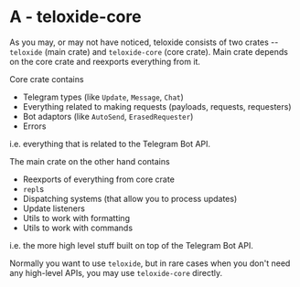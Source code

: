 # A - teloxide-core

As you may, or may not have noticed, teloxide consists of two crates -- `teloxide` (main crate) and `teloxide-core` (core crate).
Main crate depends on the core crate and reexports everything from it.

Core crate contains
- Telegram types (like `Update`, `Message`, `Chat`)
- Everything related to making requests (payloads, requests, requesters)
- Bot adaptors (like `AutoSend`, `ErasedRequester`)
- Errors

i.e. everything that is related to the Telegram Bot API.

The main crate on the other hand contains
- Reexports of everything from core crate
- `repl`s
- Dispatching systems (that allow you to process updates) 
- Update listeners
- Utils to work with formatting
- Utils to work with commands

i.e. the more high level stuff built on top of the Telegram Bot API.

Normally you want to use `teloxide`, but in rare cases when you don't need any high-level APIs, you may use `teloxide-core` directly.
